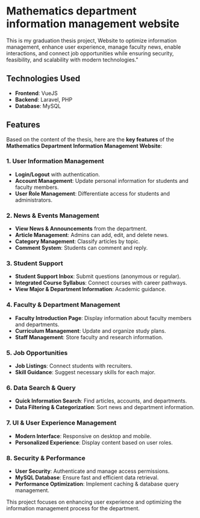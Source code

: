 # Mathematics department information management website

This is my graduation thesis project, Website to optimize information management, enhance user experience,
manage faculty news, enable interactions, and connect job opportunities while ensuring security, 
feasibility, and scalability with modern technologies."

## Technologies Used
- **Frontend**: VueJS 
- **Backend**: Laravel, PHP  
- **Database**: MySQL  

## Features
Based on the content of the thesis, here are the **key features** of the **Mathematics Department Information Management Website**:  

### **1. User Information Management**  
- **Login/Logout** with authentication.  
- **Account Management**: Update personal information for students and faculty members.  
- **User Role Management**: Differentiate access for students and administrators.  

### **2. News & Events Management**  
- **View News & Announcements** from the department.  
- **Article Management**: Admins can add, edit, and delete news.  
- **Category Management**: Classify articles by topic.  
- **Comment System**: Students can comment and reply.  

### **3. Student Support**  
- **Student Support Inbox**: Submit questions (anonymous or regular).  
- **Integrated Course Syllabus**: Connect courses with career pathways.  
- **View Major & Department Information**: Academic guidance.  

### **4. Faculty & Department Management**  
- **Faculty Introduction Page**: Display information about faculty members and departments.  
- **Curriculum Management**: Update and organize study plans.  
- **Staff Management**: Store faculty and research information.  

### **5. Job Opportunities**  
- **Job Listings**: Connect students with recruiters.  
- **Skill Guidance**: Suggest necessary skills for each major.  

### **6. Data Search & Query**  
- **Quick Information Search**: Find articles, accounts, and departments.  
- **Data Filtering & Categorization**: Sort news and department information.  

### **7. UI & User Experience Management**  
- **Modern Interface**: Responsive on desktop and mobile.  
- **Personalized Experience**: Display content based on user roles.  

### **8. Security & Performance**  
- **User Security**: Authenticate and manage access permissions.  
- **MySQL Database**: Ensure fast and efficient data retrieval.  
- **Performance Optimization**: Implement caching & database query management.  

This project focuses on enhancing user experience and optimizing the information management process for the department.
